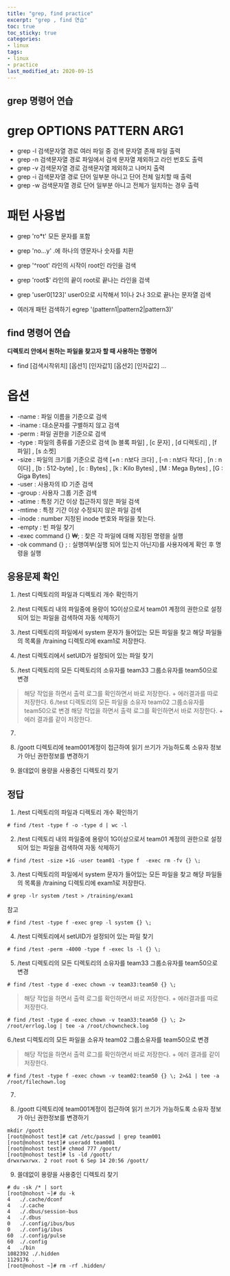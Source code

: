 ```yaml
---
title: "grep, find practice"
excerpt: "grep , find 연습"
toc: true
toc_sticky: true
categories:
- linux
tags:
- linux
- practice
last_modified_at: 2020-09-15
---
```

## grep 명령어 연습
# grep OPTIONS PATTERN ARG1
* grep -l 검색문자열 경로  여러 파일 중 검색 문자열 존재 파일 출력
* grep -n 검색문자열 경로  파일에서  검색 문자열 제외하고 라인 번호도 출력
* grep -v 검색문자열 경로  검색문자열 제외하고 나머지 출력
* grep -i 검색문자열 경로  단어 일부분 아니고 단어 전체 일치할 때 출력
* grep -w 검색문자열 경로  단어 일부분 아니고 전체가 일치하는 경우 출력

# 패턴 사용법
* grep 'ro*t'   모든 문자를 포함
* grep 'no...y' .에 하나의 영문자나 숫자를 치환
* grep '^root'  라인의 시작이 root인 라인을 검색
* grep 'root$'  라인의 끝이 root로 끝나는 라인을 검색
* grep 'user0[123]' user0으로 시작해서 1이나 2나 3으로 끝나는 문자열 검색

* 여러개 패턴 검색하기
egrep '(pattern1|pattern2|pattern3)'

## find 명령어 연습
**디렉토리 안에서 원하는 파일을 찾고자 할 때 사용하는 명령어**
* find [검색시작위치] [옵션1] [인자값1] [옵션2] [인자값2] ...

# 옵션
* -name  : 파일 이름을 기준으로 검색
* -iname : 대소문자를 구별하지 않고 검색
* -perm  : 파일 권한을 기준으로 검색
* -type  : 파일의 종류를 기준으로 검색
[b 블록 파일] , [c 문자] , [d 디렉토리] , [f 파일] , [s 소켓]
* -size  : 파일의 크기를 기준으로 검색
[+n : n보다 크다] , [-n : n보다 작다] , [n : n이다] , [b : 512-byte] , [c : Bytes] , [k : Kilo Bytes] , [M : Mega Bytes] , [G : Giga Bytes]
* -user  : 사용자의 ID 기준 검색
* -group : 사용자 그룹 기준 검색
* -atime  : 특정 기간 이상 접근하지 않은 파일 검색
* -mtime  : 특정 기간 이상 수정되지 않은 파일 검색
* -inode  : number 지정된 inode 번호와 파일을 찾는다.
* -empty  : 빈 파일 찾기
* -exec command {} ₩; : 찾은 각 파일에 대해 지정된 명령을 실행
* -ok command {} \;   : 실행여부(실행 되어 있는지 아닌지)를 사용자에게 확인 후 명령을 실행


## 응용문제 확인
1. /test 디렉토리의 파일과 디렉토리 개수 확인하기

2. /test 디렉토리 내의 파일중에 용량이 1G이상으로서 team01 계정의 권한으로 설정되어 있는 파일을 검색하여 자동 삭제하기

3. /test 디렉토리의 파일에서 system 문자가 들어있는 모든 파일을 찾고 해당 파일들의 목록을 /training 디렉토리에 exam1로 저장한다.

4. /test 디렉토리에서 setUID가 설정되어 있는 파일 찾기

5. /test 디렉토리의 모든 디렉토리의 소유자를 team33 그룹소유자를 team50으로 변경

> 해당 작업을 하면서 출력 로그를 확인하면서 바로 저장한다. + 에러결과를 따로 저장한다.
6./test 디렉토리의 모든 파일을 소유자 team02 그룹소유자를 team50으로 변경
> 해당 작업을 하면서 출력 로그를 확인하면서 바로 저장한다. + 에러 결과를 같이 저장한다.

7.

8. /goott 디렉토리에 team001계정이 접근하여 읽기 쓰기가 가능하도록 소유자 정보가 아닌 권한정보를 변경하기

9. 쓸데없이 용량을 사용중인 디렉토리 찾기

## 정답
1. /test 디렉토리의 파일과 디렉토리 개수 확인하기
```console
# find /test -type f -o -type d | wc -l
```

2. /test 디렉토리 내의 파일중에 용량이 1G이상으로서 team01 계정의 권한으로 설정되어 있는 파일을 검색하여 자동 삭제하기
```console
# find /test -size +1G -user team01 -type f  -exec rm -fv {} \;
```
3. /test 디렉토리의 파일에서 system 문자가 들어있는 모든 파일을 찾고 해당 파일들의 목록을 /training 디렉토리에 exam1로 저장한다.
```console
# grep -lr system /test > /training/exam1
```
참고 
```console
# find /test -type f -exec grep -l system {} \;
```
4. /test 디렉토리에서 setUID가 설정되어 있는 파일 찾기
```console
# find /test -perm -4000 -type f -exec ls -l {} \;
```
5. /test 디렉토리의 모든 디렉토리의 소유자를 team33 그룹소유자를 team50으로 변경
```console
# find /test -type d -exec chown -v team33:team50 {} \;
```
> 해당 작업을 하면서 출력 로그를 확인하면서 바로 저장한다. + 에러결과를 따로 저장한다.
```console
# find /test -type d -exec chown -v team33:team50 {} \; 2> /root/errlog.log | tee -a /root/chowncheck.log
```

6./test 디렉토리의 모든 파일을 소유자 team02 그룹소유자를 team50으로 변경
> 해당 작업을 하면서 출력 로그를 확인하면서 바로 저장한다. + 에러 결과를 같이 저장한다.
```console
# find /test -type f -exec chown -v team02:team50 {} \; 2>&1 | tee -a /root/filechown.log
```
7.

8. /goott 디렉토리에 team001계정이 접근하여 읽기 쓰기가 가능하도록 소유자 정보가 아닌 권한정보를 변경하기
```console
mkdir /goott
[root@nohost test]# cat /etc/passwd | grep team001
[root@nohost test]# useradd team001
[root@nohost test]# chmod 777 /goott/
[root@nohost test]# ls -ld /goott/
drwxrwxrwx. 2 root root 6 Sep 14 20:56 /goott/
```

9. 쓸데없이 용량을 사용중인 디렉토리 찾기
```console
# du -sk /* | sort
[root@nohost ~]# du -k 
4	./.cache/dconf
4	./.cache
4	./.dbus/session-bus
4	./.dbus
0	./.config/ibus/bus
0	./.config/ibus
60	./.config/pulse
60	./.config
4	./bin
1082392	./.hidden
1129176	.
[root@nohost ~]# rm -rf .hidden/
```